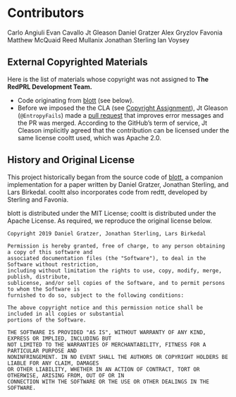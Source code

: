 # Contributors

Carlo Angiuli
Evan Cavallo
Jt Gleason
Daniel Gratzer
Alex Gryzlov
Favonia
Matthew McQuaid
Reed Mullanix
Jonathan Sterling
Ian Voysey

## External Copyrighted Materials

Here is the list of materials whose copyright was not assigned to **The RedPRL Development Team.**

- Code originating from [blott](https://github.com/jozefg/blott/) (see below).
- Before we imposed the the CLA (see [Copyright Assignment](CONTRIBUTING.md)), Jt Gleason (`@EntropyFails`) made a [pull request](https://github.com/RedPRL/cooltt/pull/166) that improves error messages and the PR was merged. According to the GitHub’s term of service, Jt Cleason implicitly agreed that the contribution can be licensed under the same license cooltt used, which was Apache 2.0.

## History and Original License

This project historically began from the source code of
[blott](https://github.com/jozefg/blott/), a companion implementation for a
paper written by Daniel Gratzer, Jonathan Sterling, and Lars Birkedal. cooltt
also incorporates code from redtt, developed by Sterling and Favonia.

blott is distributed under the MIT License; cooltt is distributed under the
Apache License. As required, we reproduce the original license below.

```
Copyright 2019 Daniel Gratzer, Jonathan Sterling, Lars Birkedal

Permission is hereby granted, free of charge, to any person obtaining a copy of this software and
associated documentation files (the "Software"), to deal in the Software without restriction,
including without limitation the rights to use, copy, modify, merge, publish, distribute,
sublicense, and/or sell copies of the Software, and to permit persons to whom the Software is
furnished to do so, subject to the following conditions:

The above copyright notice and this permission notice shall be included in all copies or substantial
portions of the Software.

THE SOFTWARE IS PROVIDED "AS IS", WITHOUT WARRANTY OF ANY KIND, EXPRESS OR IMPLIED, INCLUDING BUT
NOT LIMITED TO THE WARRANTIES OF MERCHANTABILITY, FITNESS FOR A PARTICULAR PURPOSE AND
NONINFRINGEMENT. IN NO EVENT SHALL THE AUTHORS OR COPYRIGHT HOLDERS BE LIABLE FOR ANY CLAIM, DAMAGES
OR OTHER LIABILITY, WHETHER IN AN ACTION OF CONTRACT, TORT OR OTHERWISE, ARISING FROM, OUT OF OR IN
CONNECTION WITH THE SOFTWARE OR THE USE OR OTHER DEALINGS IN THE SOFTWARE.
```
